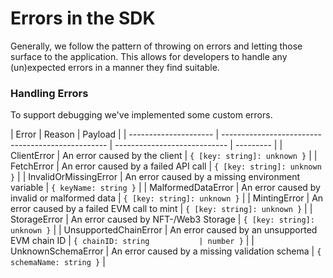 # Errors in the SDK

Generally, we follow the pattern of throwing on errors and letting those surface to the application. This allows for developers to handle any (un)expected errors in a manner they find suitable.

### Handling Errors

To support debugging we've implemented some custom errors.

| Error                 | Reason                                            | Payload                      |
| --------------------- | ------------------------------------------------- | ---------------------------- | --------- |
| ClientError           | An error caused by the client                     | `{ [key: string]: unknown }` |
| FetchError            | An error caused by a failed API call              | `{ [key: string]: unknown }` |
| InvalidOrMissingError | An error caused by a missing environment variable | `{ keyName: string }`        |
| MalformedDataError    | An error caused by invalid or malformed data      | `{ [key: string]: unknown }` |
| MintingError          | An error caused by a failed EVM call to mint      | `{ [key: string]: unknown }` |
| StorageError          | An error caused by NFT-/Web3 Storage              | `{ [key: string]: unknown }` |
| UnsupportedChainError | An error caused by an unsupported EVM chain ID    | `{ chainID: string           | number }` |
| UnknownSchemaError    | An error caused by a missing validation schema    | `{ schemaName: string }`     |
